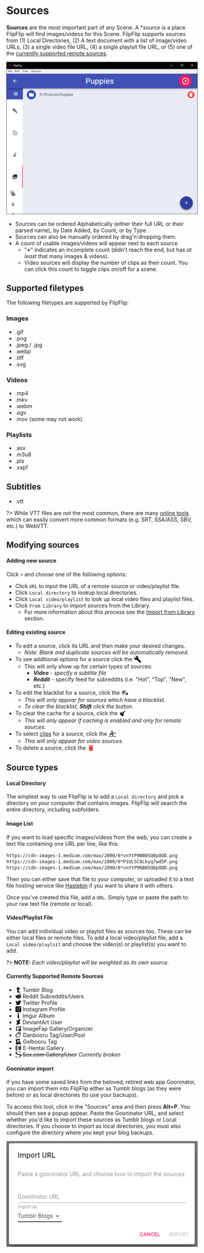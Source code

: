 # Sources
**Sources** are the most important part of any Scene. A **source* is a place FlipFlip will find images/videos for 
this Scene. FlipFlip supports sources from (1) Local Directories, (2) A text document with a list of 
image/video URLs, (3) a single video file URL, (4) a single playlsit file URL, or (5) one of the 
[currently supported remote sources](#currently-supported-remote-sources).

![](doc_images/scene_detail_sources.png)

* Sources can be ordered Alphabetically (either their full URL or their parsed name), by Date Added, by Count, or by Type.
* Sources can also be manually ordered by drag'n'dropping them.
* A count of usable images/videos will appear next to each source.
  * "**+**" indicates an incomplete count (didn't reach the end, but has _at least_ that many images & videos).
  * Video sources will display the number of clips as their count. You can click this count to toggle clips on/off for a scene.
  
## Supported filetypes
The following filetypes are supported by FlipFlip:

### Images
* .gif
* .png
* .jpeg / .jpg
* .webp
* .tiff
* .svg

### Videos
* .mp4
* .mkv
* .webm
* .ogv
* .mov (some may not work)

### Playlists
* .asx
* .m3u8
* .pls
* .xspf

## Subtitles
* .vtt

?> While VTT files are not the most common, there are many [online tools](https://subtitletools.com/convert-to-vtt-online) 
which can easily convert more common formats (e.g. SRT, SSA/ASS, SBV, etc.) to WebVTT.

## Modifying sources
#### Adding new source
Click `+` and choose one of the following options:
* Click `URL` to input the URL of a remote source or video/playlist file.
* Click `Local directory` to lookup local directories.
* Click `Local video/playlist` to look up local video files and playlist files.
* Click `From Library` to import sources from the Library.
  * For more information about this process see the [Import from Library](import_from_library.md) section.

#### Editing existing source
* To edit a source, click its URL and then make your desired changes. 
  * _Note: Blank and duplicate sources will be automatically removed._
* To see additional options for a source click the <img style="vertical-align: -5px" src="doc_icons/build.svg" 
alt="Options" width="20" height="20">
  * This will only show up for certain types of sources:
    * _**Video** - specify a subtitle file_
    * _**Reddit**_ - specify feed for subreddits (i.e. "Hot", "Top", "New", etc.)
* To edit the blacklist for a source, click the <img style="vertical-align: -5px" src="doc_icons/blacklist.svg" 
alt="Blacklist" width="20" height="20">
  * _This will only appear for sources which have a blacklist._
  * _To clear the blacklist, **Shift** click the button._
* To clear the cache for a source, click the <img style="vertical-align: -5px" src="doc_icons/clean.svg" 
alt="Clear cache" width="20" height="20">
  * _This will only appear if caching is enabled and only for remote sources._
* To select [clips](clips.md) for a source, click the <img style="vertical-align: -5px" src="doc_icons/clip.svg" 
alt="Video Clipper" width="20" height="20">
  * _This will only appear for video sources._
* To delete a source, click the <img style="vertical-align: -5px" src="doc_icons/delete.svg" alt="Remove" width="20" height="20">

## Source types
#### Local Directory
The simplest way to use FlipFlip is to add a `Local directory` and pick a directory on your computer that contains 
images. FlipFlip will search the entire directory, including subfolders.

#### Image List
If you want to load specific images/videos from the web, you can create a text file containing one URL per line, like this:
```
https://cdn-images-1.medium.com/max/2000/0*vnYtP9N80SQ0pOOD.png
https://cdn-images-1.medium.com/max/2000/0*P1UL5C8Lkyq7wd5P.png
https://cdn-images-1.medium.com/max/2000/0*vnYtP9N80SQ0pOOD.png
```
Then you can either save that file to your computer, or uploaded it to a text file hosting service like 
[Hastebin](https://hastebin.com) if you want to share it with others.

Once you've created this file, add a `URL`. Simply type or paste the path to your raw text file (remote or local).

#### Video/Playlist File
You can add individual video or playlsit files as sources too. These can be either local files or remote files. To add a 
local video/playlist file, add a `Local video/playlsit` and choose the video(s) or playlist(s) you want to add.

?> **NOTE:** _Each video/playlist will be weighted as its own source._

#### Currently Supported Remote Sources

* <img style="vertical-align: -2px" src="doc_icons/tumblr.svg" alt="Tumblr" width="15" height="15"> Tumblr Blog
* <img style="vertical-align: -2px" src="doc_icons/reddit.svg" alt="Reddit" width="15" height="15"> Reddit Subreddits/Users
* <img style="vertical-align: -2px" src="doc_icons/twitter.svg" alt="Twitter" width="15" height="15"> Twitter Profile
* <img style="vertical-align: -2px" src="doc_icons/instagram.svg" alt="Instagram" width="15" height="15"> Instagram Profile
* <img style="vertical-align: -2px" src="doc_icons/imgur.svg" alt="Imgur" width="15" height="15"> Imgur Album
* <img style="vertical-align: -2px" src="doc_icons/deviantart.svg" alt="DeviantArt" width="15" height="15"> DeviantArt User
* <img style="vertical-align: -2px; margin-right: 5px" src="doc_icons/imagefap.png" alt="ImageFap" width="15" height="15">ImageFap Gallery/Organizer
* <img style="vertical-align: -2px; margin-right: 5px" src="doc_icons/danbooru.png" alt="Danbooru" width="15" height="15">Danbooru Tag/User/Pool
* <img style="vertical-align: -2px; margin-right: 5px" src="doc_icons/gelbooru.png" alt="Gelbooru" width="15" height="15">Gelbooru Tag
* <img style="vertical-align: -2px; margin-right: 5px" src="doc_icons/ehentai.png" alt="E-Hentai" width="15" height="15">E-Hentai Gallery
* ~~<img style="vertical-align: -2px" src="doc_icons/sexcom.svg" alt="Sex.com" width="15" height="15"> Sex.com Gallery/User~~ _Currently broken_

#### Gooninator import
If you have some saved links from the beloved, retired web app Gooninator, you can import them into FlipFlip either as 
Tumblr blogs (as they were before) or as local directories (to use your backups).

To access this tool, click in the "Sources" area and then press **Alt+P**. You should then see a popup appear. Paste 
the Gooninator URL, and select whether you'd like to import these sources as Tumblr blogs or Local directories. If you 
choose to import as local directories, you must also configure the directory where you kept your blog backups.

![](doc_images/gooninator_import_modal.png)